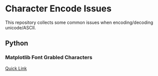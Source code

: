 # Character Encode Issues
This repository collects some common issues when encoding/decoding unicode/ASCII.  

## Python 
### Matplotlib Font Grabled Characters
[Quick Link](./Matplotlib%20doesn't%20support%20Chinese.md)
